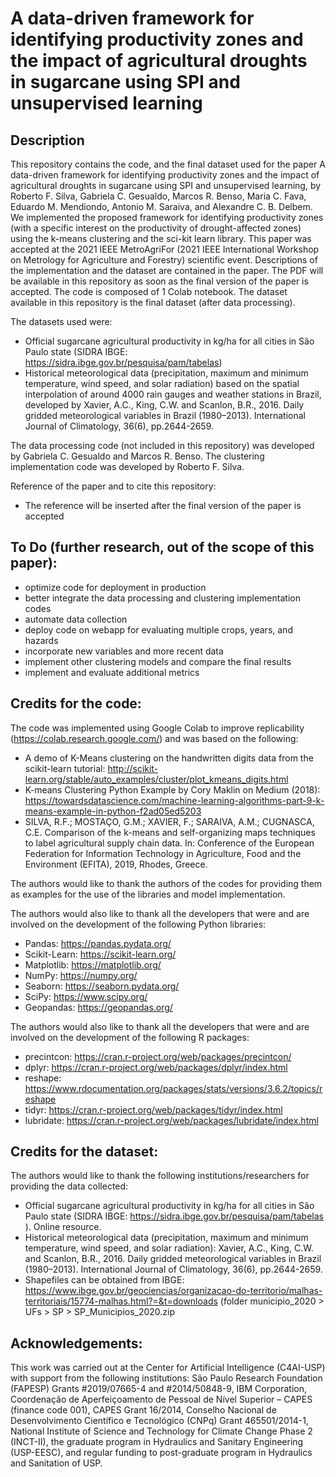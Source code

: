 
# A data-driven framework for identifying productivity zones and the impact of agricultural droughts in sugarcane using SPI and unsupervised learning
## Description
This repository contains the code, and the final dataset used for the paper A data-driven framework for identifying productivity zones and the impact of agricultural droughts in sugarcane using SPI and unsupervised learning, by Roberto F. Silva, Gabriela C. Gesualdo, Marcos R. Benso, Maria C. Fava, Eduardo M. Mendiondo, Antonio M. Saraiva, and Alexandre C. B. Delbem. We implemented the proposed framework for identifying productivity zones (with a specific interest on the productivity of drought-affected zones) using the k-means clustering and the sci-kit learn library. This paper was accepted at the 2021 IEEE MetroAgriFor (2021 IEEE International Workshop on Metrology for Agriculture and Forestry) scientific event. Descriptions of the implementation and the dataset are contained in the paper. The PDF will be available in this repository as soon as the final version of the paper is accepted. The code is composed of 1 Colab notebook. The dataset available in this repository is the final dataset (after data processing).

The datasets used were:
- Official sugarcane agricultural productivity in kg/ha for all cities in São Paulo state (SIDRA IBGE: https://sidra.ibge.gov.br/pesquisa/pam/tabelas)
- Historical meteorological data (precipitation, maximum and minimum temperature, wind speed, and solar radiation) based on the spatial interpolation of around 4000 rain gauges and weather stations in Brazil, developed by Xavier, A.C., King, C.W. and Scanlon, B.R., 2016. Daily gridded meteorological variables in Brazil (1980–2013). International Journal of Climatology, 36(6), pp.2644-2659.

The data processing code (not included in this repository) was developed by Gabriela C. Gesualdo and Marcos R. Benso. The clustering implementation code was developed by Roberto F. Silva.

Reference of the paper and to cite this repository: 
- The reference will be inserted after the final version of the paper is accepted

## To Do (further research, out of the scope of this paper):
- optimize code for deployment in production
- better integrate the data processing and clustering implementation codes
- automate data collection
- deploy code on webapp for evaluating multiple crops, years, and hazards
- incorporate new variables and more recent data
- implement other clustering models and compare the final results
- implement and evaluate additional metrics

## Credits for the code:
The code was implemented using Google Colab to improve replicability (https://colab.research.google.com/) and was based on the following:
- A demo of K-Means clustering on the handwritten digits data from the scikit-learn tutorial: http://scikit-learn.org/stable/auto_examples/cluster/plot_kmeans_digits.html
- K-means Clustering Python Example by Cory Maklin on Medium (2018): https://towardsdatascience.com/machine-learning-algorithms-part-9-k-means-example-in-python-f2ad05ed5203
- SILVA, R.F.; MOSTAÇO, G.M.; XAVIER, F.; SARAIVA, A.M.; CUGNASCA, C.E. Comparison of the k-means and self-organizing maps techniques to label agricultural supply chain data. In: Conference of the European Federation for Information Technology in Agriculture, Food and the Environment (EFITA), 2019, Rhodes, Greece.

The authors would like to thank the authors of the codes for providing them as examples for the use of the libraries and model implementation. 

The authors would also like to thank all the developers that were and are involved on the development of the following Python libraries: 
- Pandas: https://pandas.pydata.org/
- Scikit-Learn: https://scikit-learn.org/
- Matplotlib: https://matplotlib.org/
- NumPy: https://numpy.org/
- Seaborn: https://seaborn.pydata.org/
- SciPy: https://www.scipy.org/
- Geopandas: https://geopandas.org/

The authors would also like to thank all the developers that were and are involved on the development of the following R packages: 
- precintcon: https://cran.r-project.org/web/packages/precintcon/
- dplyr: https://cran.r-project.org/web/packages/dplyr/index.html
- reshape: https://www.rdocumentation.org/packages/stats/versions/3.6.2/topics/reshape
- tidyr: https://cran.r-project.org/web/packages/tidyr/index.html
- lubridate: https://cran.r-project.org/web/packages/lubridate/index.html

## Credits for the dataset:
The authors would like to thank the following institutions/researchers for providing the data collected:
- Official sugarcane agricultural productivity in kg/ha for all cities in São Paulo state (SIDRA IBGE: https://sidra.ibge.gov.br/pesquisa/pam/tabelas ). Online resource.
- Historical meteorological data (precipitation, maximum and minimum temperature, wind speed, and solar radiation): Xavier, A.C., King, C.W. and Scanlon, B.R., 2016. Daily gridded meteorological variables in Brazil (1980–2013). International Journal of Climatology, 36(6), pp.2644-2659.
- Shapefiles can be obtained from IBGE: https://www.ibge.gov.br/geociencias/organizacao-do-territorio/malhas-territoriais/15774-malhas.html?=&t=downloads (folder municipio_2020 > UFs > SP > SP_Municipios_2020.zip

## Acknowledgements:
This work was carried out at the Center for Artificial Intelligence (C4AI-USP) with support from the following institutions: São Paulo Research Foundation (FAPESP) Grants \#2019/07665-4 and \#2014/50848-9, IBM Corporation, Coordenação de Aperfeiçoamento de Pessoal de Nível Superior – CAPES (finance code 001), CAPES Grant 16/2014, Conselho Nacional de Desenvolvimento Científico e Tecnológico (CNPq) Grant 465501/2014-1, National Institute of Science and Technology for Climate Change Phase 2 (INCT-II), the graduate program in Hydraulics and Sanitary Engineering (USP-EESC), and regular funding to post-graduate program in Hydraulics and Sanitation of USP.
